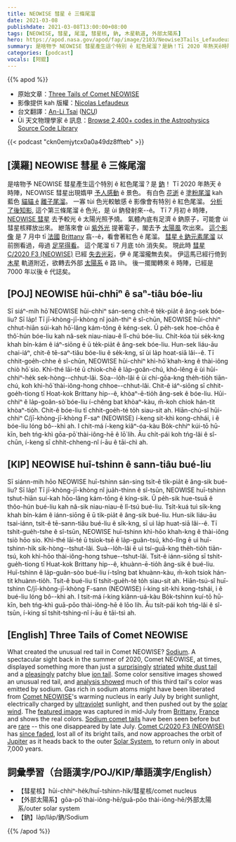 ```yaml
---
title: NEOWISE 彗星 ê 三條尾溜
date: 2021-03-08
publishdate: 2021-03-08T13:00:00+08:00
tags: [NEOWISE, 彗星, 尾溜, 彗星核, 鈉, 木星軌道, 外部太陽系]
hero: https://apod.nasa.gov/apod/fap/image/2103/Neowise3Tails_Lefaudeux_960_annotated.jpg
summary: 是啥物予 NEOWISE 彗星產生這个特別 ê 紅色尾溜？是鈉！Tī 2020 年熱天ê時陣，NEOWISE 彗星出現媠甲予人感動ê景色，有白色花逝 ê 塗粉尾溜 kah 藍色貓貓 ê 離子尾溜。
categories: [podcast]
vocals: [阿錕]
---
```


{{% apod %}}

- 原始文章：[Three Tails of Comet NEOWISE](https://apod.nasa.gov/apod/ap210308.html)
- 影像提供 kah 版權：[Nicolas Lefaudeux](https://hdr-astrophotography.com/a-propos/)
- 台文翻譯：[An-Li Tsai](mailto:thianbun.taigi@gmail.com) ([NCU](https://www.astro.ncu.edu.tw))
- Ùi 天文物理學家 ê 訊息：[Browse 2,400+ codes in the Astrophysics Source Code Library](http://ascl.net/)

{{< podcast "ckn0emjytcx0a0a49dz8ffteb" >}}

## [漢羅] NEOWISE 彗星 ê 三條尾溜
是啥物予 NEOWISE 彗星產生這个特別 ê 紅色尾溜？是 [鈉][Sodium]！
Tī 2020 年熱天 ê 時陣，NEOWISE 彗星出現媠甲 [予人感動][surprisingly] ê 景色。
有白色 [花逝][striated] ê [塗粉尾溜][white dust tail] kah 藍色 [貓貓 ê][pleasingly] [離子尾溜][ion tail]。
一寡 tùi 色光較敏感 ê 影像會有特別 ê 紅色尾溜。
[分析了後知影][analysis showed], 這个第三條尾溜 ê 色光，是 ùi 鈉發射來--ê。
Tī 7 月初 ê 時陣，[NEOWISE 彗星][Comet NEOWISE] 去予較光 ê 太陽光照予燒。
氣體內底有足濟 ê 鈉原子，可能會 ùi 彗星核釋放出來。
紲落來會 ùi [紫外光][ultraviolet] 提著電子，閣去予 [太陽風][solar wind] 吹出來。
[這个影像][featured image] 是 7 月中 tī [法國][France] [Brittany][Brittany] 翕--ê，看會著紅色 ê 尾溜。
[彗星 ê 鈉元素尾溜][Sodium comet tails] 以前捌看過，毋過 [足罕得看][rare]。
這个尾溜 tī 7 月底 to̍h 消失矣。
現此時 [彗星 C/2020 F3 (NEOWISE)][Comet C/2020 F3 (NEOWISE)] 已經 [失去光彩][since faded]，伊 ê 尾溜攏無去矣。
伊這馬已經行倚到 [木星][Jupiter] 軌道附近，欲轉去外部 [太陽系][Solar System] ê 路 lih。
後一擺閣轉來 ê 時陣，已經是 7000 年以後 ê 代誌矣。

## [POJ] NEOWISE hūi-chhiⁿ ê saⁿ-tiâu bóe-liu
Sī siáⁿ-mih hō͘ NEOWISE hūi-chhiⁿ sán-seng chi̍t-ê te̍k-pia̍t ê âng-sek bóe-liu? Sī la̍p!
Tī jī-khòng-jī-khòng nî joa̍h-thiⁿ ê sî-chūn, NEOWISE hūi-chhiⁿ chhut-hiān súi-kah hō͘-lâng kám-tōng ê kéng-sek.
Ū pe̍h-sek hoe-chōa ê thô͘-hún bóe-liu kah nâ-sek niau-niau-ê lî-chú bóe-liu.
Chi̍t-kóa tùi se̍k-kng khah bín-kám ê iáⁿ-siōng ē ū te̍k-pia̍t ê âng-sek bóe-liu.
Hun-sek liáu-āu chai-iáⁿ, chit-ê tē-saⁿ-tiâu bóe-liu ê se̍k-kng, sī ùi la̍p hoat-siā lâi--ê.
Tī chhit-goe̍h-chhe ê sî-chūn, NEOWISE hūi-chhiⁿ khì-hō͘ khah-kng ê thài-iông chiò hō͘ sio.
Khì-thé lāi-té ū chiok-chē ê la̍p-goân-chú, khó-lêng ē ùi hūi-chhiⁿ-he̍k sek-hòng--chhut-lâi.
Sòa--lo̍h-lâi ē ùi chí-gōa-kng the̍h-tio̍h tiān-chú, koh khì-hō͘ thài-iông-hong chhoe--chhut-lâi.
Chit-ê iáⁿ-siōng sī chhit-goe̍h-tiong tī Hoat-kok Brittany hip--ê, khòaⁿ-ē-tio̍h âng-sek ê bóe-liu.
Hūi-chhiⁿ ê la̍p-goân-sò͘ bóe-liu í-chêng bat khòaⁿ-kàu, m̄-koh chiok hán-tit khòaⁿ-tio̍h.
Chit-ê bóe-liu tī chhit-goe̍h-té to̍h siau-sit ah.
Hiān-chú-sî hūi-chhiⁿ C/jī-khòng-jī-khòng F-saⁿ (NEOWISE) í-keng sit-khì kong-chhái, i ê bóe-liu lóng bô--khì ah.
I chit-má í-keng kiâⁿ-óa-kàu Bo̍k-chhiⁿ kúi-tō hū-kīn, beh tńg-khì gōa-pō͘ thài-iông-hē ê lō͘ lih.
Āu chi̍t-pái koh tńg-lâi ê sî-chūn, í-keng sī chhit-chheng-nî í-āu ê tāi-chì ah.

## [KIP] NEOWISE huī-tshinn ê sann-tiâu bué-liu
Sī siánn-mih hōo NEOWISE huī-tshinn sán-sing tsi̍t-ê ti̍k-pia̍t ê âng-sik bué-liu? Sī la̍p!
Tī jī-khòng-jī-khòng nî jua̍h-thinn ê sî-tsūn, NEOWISE huī-tshinn tshut-hiān suí-kah hōo-lâng kám-tōng ê kíng-sik.
Ū pe̍h-sik hue-tsuā ê thôo-hún bué-liu kah nâ-sik niau-niau-ê lî-tsú bué-liu.
Tsi̍t-kuá tuì si̍k-kng khah bín-kám ê iánn-siōng ē ū ti̍k-pia̍t ê âng-sik bué-liu.
Hun-sik liáu-āu tsai-iánn, tsit-ê tē-sann-tiâu bué-liu ê si̍k-kng, sī uì la̍p huat-siā lâi--ê.
Tī tshit-gue̍h-tshe ê sî-tsūn, NEOWISE huī-tshinn khì-hōo khah-kng ê thài-iông tsiò hōo sio.
Khì-thé lāi-té ū tsiok-tsē ê la̍p-guân-tsú, khó-lîng ē uì huī-tshinn-hi̍k sik-hòng--tshut-lâi.
Suà--lo̍h-lâi ē uì tsí-guā-kng the̍h-tio̍h tiān-tsú, koh khì-hōo thài-iông-hong tshue--tshut-lâi.
Tsit-ê iánn-siōng sī tshit-gue̍h-tiong tī Huat-kok Brittany hip--ê, khuànn-ē-tio̍h âng-sik ê bué-liu.
Huī-tshinn ê la̍p-guân-sòo bué-liu í-tsîng bat khuànn-kàu, m̄-koh tsiok hán-tit khuànn-tio̍h.
Tsit-ê bué-liu tī tshit-gue̍h-té to̍h siau-sit ah.
Hiān-tsú-sî huī-tshinn C/jī-khòng-jī-khòng F-sann (NEOWISE) í-king sit-khì kong-tshái, i ê bué-liu lóng bô--khì ah.
I tsit-má í-king kiânn-uá-kàu Bo̍k-tshinn kuí-tō hū-kīn, beh tńg-khì guā-pōo thài-iông-hē ê lōo lih.
Āu tsi̍t-pái koh tńg-lâi ê sî-tsūn, í-king sī tshit-tshing-nî í-āu ê tāi-tsì ah.

## [English]  Three Tails of Comet NEOWISE

What created the unusual red tail in Comet NEOWISE? [Sodium][Sodium]. A spectacular sight back in the summer of 2020, Comet NEOWISE, at times, displayed something more than just a [surprisingly][surprisingly] [striated][striated] [white dust tail][white dust tail] and a [pleasingly][pleasingly] patchy blue [ion tail][ion tail]. Some color sensitive images showed an unusual red tail, and [analysis showed][analysis showed] much of this third tail's color was emitted by sodium. Gas rich in sodium atoms might have been liberated from [Comet NEOWISE][Comet NEOWISE]'s warming nucleus in early July by bright sunlight, electrically charged by [ultraviolet][ultraviolet] sunlight, and then pushed out by the [solar wind][solar wind]. The [featured image][featured image] was captured in mid-July from [Brittany][Brittany], [France][France] and shows the real colors. [Sodium comet tails][Sodium comet tails] have been seen before but are [rare][rare] -- this one disappeared by late July. [Comet C/2020 F3 (NEOWISE)][Comet C/2020 F3 (NEOWISE)] has [since faded][since faded], lost all of its bright tails, and now approaches the orbit of [Jupiter][Jupiter] as it heads back to the outer [Solar System][Solar System], to return only in about 7,000 years.

## 詞彙學習（台語漢字/POJ/KIP/華語漢字/English）

- 【彗星核】hūi-chhiⁿ-he̍k/huī-tshinn-hi̍k/彗星核/comet nucleus
- 【外部太陽系】gōa-pō͘ thài-iông-hē/guā-pōo thài-iông-hē/外部太陽系/outer solar system
- 【鈉】la̍p/la̍p/鈉/Sodium


{{% /apod %}}

[Sodium]: https://youtu.be/dmcfsEEogxs?t=49
[surprisingly]: https://apod.nasa.gov/apod/ap200722.html
[striated]: https://link.springer.com/article/10.1007/BF00644193
[white dust tail]: https://apod.nasa.gov/apod/ap200722.html
[pleasingly]: https://i.redd.it/58if334dkzm31.jpg
[ion tail]: https://en.wikipedia.org/wiki/Comet_tail
[analysis showed]: https://ui.adsabs.harvard.edu/abs/2020DPS....5211102Y/abstract
[Comet NEOWISE]: https://apod.nasa.gov/apod/ap200812.html
[ultraviolet]: https://science.nasa.gov/ems/10_ultravioletwaves
[solar wind]: https://solarsystem.nasa.gov/resources/2288/the-solar-wind-across-our-solar-system/
[featured image]: https://hdr-astrophotography.com/
[Brittany]: https://youtu.be/IG4H6gS3SNk
[France]: https://en.wikipedia.org/wiki/France
[Sodium comet tails]: https://astronomy.swin.edu.au/cosmos/c/Cometary+Neutral+Tail
[rare]: https://www.nsf.gov/discoveries/disc_summ.jsp?cntn_id=300913
[Comet C/2020 F3 (NEOWISE)]: https://en.wikipedia.org/wiki/Comet_NEOWISE
[since faded]: https://theskylive.com/c2020f3-info
[Jupiter]: https://solarsystem.nasa.gov/planets/jupiter/overview/
[Solar System]: https://solarsystem.nasa.gov/solar-system/our-solar-system/in-depth/
